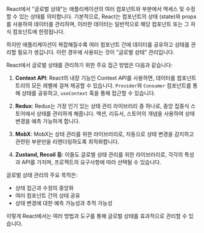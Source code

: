 React에서 "글로벌 상태"는 애플리케이션의 여러 컴포넌트와 부분에서 액세스 및 수정할 수 있는 상태를 의미합니다. 기본적으로, React는 컴포넌트의 상태 (state)와 props를 사용하여 데이터를 관리하며, 이러한 데이터는 일반적으로 해당 컴포넌트 또는 그 자식 컴포넌트에 한정됩니다.

하지만 애플리케이션이 복잡해질수록 여러 컴포넌트 간에 데이터를 공유하고 상태를 관리할 필요가 생깁니다. 이런 경우에 사용되는 것이 "글로벌 상태" 관리입니다.

React에서 글로벌 상태를 관리하기 위한 주요 접근 방법은 다음과 같습니다:

1. **Context API**: React의 내장 기능인 Context API를 사용하면, 데이터를 컴포넌트 트리의 모든 레벨에 걸쳐 제공할 수 있습니다. `Provider`와 `Consumer` 컴포넌트를 통해 상태를 공유하고, `useContext` 훅을 통해 접근할 수 있습니다.

2. **Redux**: Redux는 가장 인기 있는 상태 관리 라이브러리 중 하나로, 중앙 집중식 스토어에서 상태를 관리하게 해줍니다. 액션, 리듀서, 스토어의 개념을 사용하여 상태 변경을 예측 가능하게 합니다.

3. **MobX**: MobX는 상태 관리를 위한 라이브러리로, 자동으로 상태 변경을 감지하고 관련된 부분만을 리렌더링하도록 최적화합니다.

4. **Zustand, Recoil 등**: 이들도 글로벌 상태 관리를 위한 라이브러리로, 각각의 특성과 API를 가지며, 프로젝트의 요구사항에 따라 선택될 수 있습니다.

글로벌 상태 관리의 주요 목적은:

- 상태 접근과 수정의 중앙화
- 여러 컴포넌트 간의 상태 공유
- 상태 변경에 대한 예측 가능성과 추적 가능성

이렇게 React에서는 여러 방법과 도구를 통해 글로벌 상태를 효과적으로 관리할 수 있습니다.
